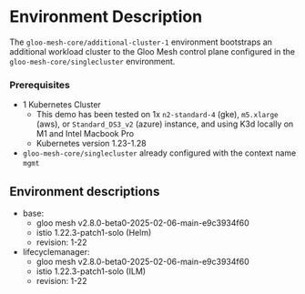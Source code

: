 # Environment Description
The `gloo-mesh-core/additional-cluster-1` environment bootstraps an additional workload cluster to the Gloo Mesh control plane configured in the `gloo-mesh-core/singlecluster` environment.

### Prerequisites
- 1 Kubernetes Cluster
    - This demo has been tested on 1x `n2-standard-4` (gke), `m5.xlarge` (aws), or `Standard_DS3_v2` (azure) instance, and using K3d locally on M1 and Intel Macbook Pro
    - Kubernetes version 1.23-1.28
- `gloo-mesh-core/singlecluster` already configured with the context name `mgmt`

## Environment descriptions
- base:
    - gloo mesh v2.8.0-beta0-2025-02-06-main-e9c3934f60
    - istio 1.22.3-patch1-solo (Helm)
    - revision: 1-22
- lifecyclemanager:
    - gloo mesh v2.8.0-beta0-2025-02-06-main-e9c3934f60
    - istio 1.22.3-patch1-solo (ILM)
    - revision: 1-22
